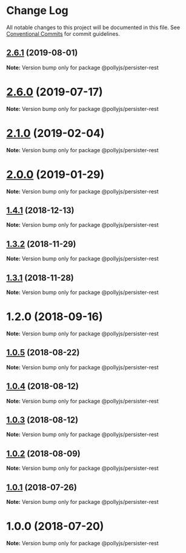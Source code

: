 # Change Log

All notable changes to this project will be documented in this file.
See [Conventional Commits](https://conventionalcommits.org) for commit guidelines.

## [2.6.1](https://github.com/netflix/pollyjs/tree/master/packages/@pollyjs/persister-rest/compare/v2.6.0...v2.6.1) (2019-08-01)

**Note:** Version bump only for package @pollyjs/persister-rest





# [2.6.0](https://github.com/netflix/pollyjs/tree/master/packages/@pollyjs/persister-rest/compare/v2.5.0...v2.6.0) (2019-07-17)

**Note:** Version bump only for package @pollyjs/persister-rest





# [2.1.0](https://github.com/netflix/pollyjs/tree/master/packages/@pollyjs/persister-rest/compare/v2.0.0...v2.1.0) (2019-02-04)

**Note:** Version bump only for package @pollyjs/persister-rest





# [2.0.0](https://github.com/netflix/pollyjs/tree/master/packages/@pollyjs/persister-rest/compare/v1.4.2...v2.0.0) (2019-01-29)

**Note:** Version bump only for package @pollyjs/persister-rest





## [1.4.1](https://github.com/netflix/pollyjs/tree/master/packages/@pollyjs/persister-rest/compare/v1.4.0...v1.4.1) (2018-12-13)

**Note:** Version bump only for package @pollyjs/persister-rest





## [1.3.2](https://github.com/netflix/pollyjs/tree/master/packages/@pollyjs/persister-rest/compare/v1.3.1...v1.3.2) (2018-11-29)

**Note:** Version bump only for package @pollyjs/persister-rest





## [1.3.1](https://github.com/netflix/pollyjs/tree/master/packages/@pollyjs/persister-rest/compare/v1.2.0...v1.3.1) (2018-11-28)

**Note:** Version bump only for package @pollyjs/persister-rest





<a name="1.2.0"></a>
# 1.2.0 (2018-09-16)




**Note:** Version bump only for package @pollyjs/persister-rest

<a name="1.0.5"></a>
## [1.0.5](https://github.com/netflix/pollyjs/tree/master/packages/@pollyjs/persister-rest/compare/@pollyjs/persister-rest@1.0.4...@pollyjs/persister-rest@1.0.5) (2018-08-22)




**Note:** Version bump only for package @pollyjs/persister-rest

<a name="1.0.4"></a>
## [1.0.4](https://github.com/netflix/pollyjs/tree/master/packages/@pollyjs/persister-rest/compare/@pollyjs/persister-rest@1.0.3...@pollyjs/persister-rest@1.0.4) (2018-08-12)




**Note:** Version bump only for package @pollyjs/persister-rest

<a name="1.0.3"></a>
## [1.0.3](https://github.com/netflix/pollyjs/tree/master/packages/@pollyjs/persister-rest/compare/@pollyjs/persister-rest@1.0.2...@pollyjs/persister-rest@1.0.3) (2018-08-12)




**Note:** Version bump only for package @pollyjs/persister-rest

<a name="1.0.2"></a>
## [1.0.2](https://github.com/netflix/pollyjs/tree/master/packages/@pollyjs/persister-rest/compare/@pollyjs/persister-rest@1.0.1...@pollyjs/persister-rest@1.0.2) (2018-08-09)




**Note:** Version bump only for package @pollyjs/persister-rest

<a name="1.0.1"></a>
## [1.0.1](https://github.com/netflix/pollyjs/tree/master/packages/@pollyjs/persister-rest/compare/@pollyjs/persister-rest@1.0.0...@pollyjs/persister-rest@1.0.1) (2018-07-26)




**Note:** Version bump only for package @pollyjs/persister-rest

<a name="1.0.0"></a>
# 1.0.0 (2018-07-20)




**Note:** Version bump only for package @pollyjs/persister-rest
